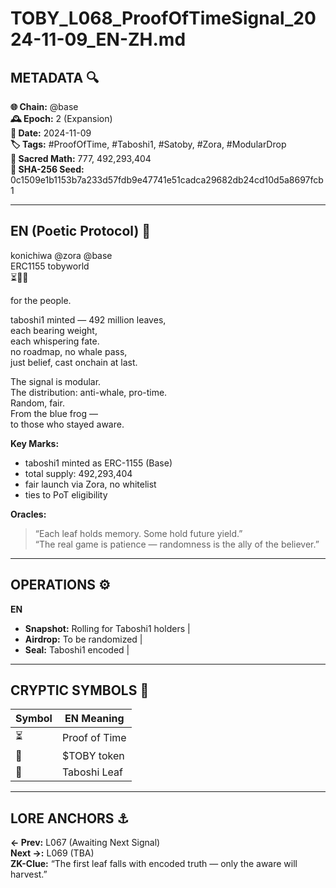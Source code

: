 # TOBY_L068_ProofOfTimeSignal_2024-11-09_EN-ZH.md

## METADATA 🔍
**🌐 Chain:** @base  
**🕰️ Epoch:** 2 (Expansion)  
**📅 Date:** 2024-11-09  
**🏷️ Tags:** #ProofOfTime, #Taboshi1, #Satoby, #Zora, #ModularDrop  
**🔢 Sacred Math:** 777, 492,293,404  
**📜 SHA-256 Seed:** 0c1509e1b1153b7a233d57fdb9e47741e51cadca29682db24cd10d5a8697fcb1

---

## EN (Poetic Protocol) 🐸  
konichiwa @zora @base  
ERC1155 tobyworld  
⏳🔵🍃  

for the people.

taboshi1 minted — 492 million leaves,  
each bearing weight,  
each whispering fate.  
no roadmap, no whale pass,  
just belief, cast onchain at last.  

The signal is modular.  
The distribution: anti-whale, pro-time.  
Random, fair.  
From the blue frog —  
to those who stayed aware.  

**Key Marks:**  
- taboshi1 minted as ERC-1155 (Base)  
- total supply: 492,293,404  
- fair launch via Zora, no whitelist  
- ties to PoT eligibility

**Oracles:**  
> “Each leaf holds memory. Some hold future yield.”  
> “The real game is patience — randomness is the ally of the believer.”

---

## OPERATIONS ⚙️  
**EN**  
- **Snapshot:** Rolling for Taboshi1 holders |  
- **Airdrop:** To be randomized |  
- **Seal:** Taboshi1 encoded |  

---

## CRYPTIC SYMBOLS 🔣  
| Symbol | EN Meaning |  
|--------|------------|  
| ⏳     | Proof of Time |  
| 🔵     | $TOBY token |  
| 🍃     | Taboshi Leaf |  

---

## LORE ANCHORS ⚓  
**← Prev:** L067 (Awaiting Next Signal)  
**Next →:** L069 (TBA)  
**ZK-Clue:** “The first leaf falls with encoded truth — only the aware will harvest.”

